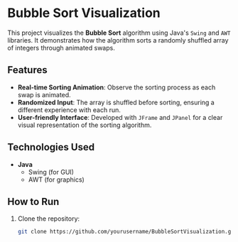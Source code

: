 # Bubble Sort Visualization

This project visualizes the **Bubble Sort** algorithm using Java's `Swing` and `AWT` libraries. It demonstrates how the algorithm sorts a randomly shuffled array of integers through animated swaps.

## Features

- **Real-time Sorting Animation**: Observe the sorting process as each swap is animated.
- **Randomized Input**: The array is shuffled before sorting, ensuring a different experience with each run.
- **User-friendly Interface**: Developed with `JFrame` and `JPanel` for a clear visual representation of the sorting algorithm.

## Technologies Used

- **Java**
  - Swing (for GUI)
  - AWT (for graphics)

## How to Run

1. Clone the repository:
   ```bash
   git clone https://github.com/yourusername/BubbleSortVisualization.git
